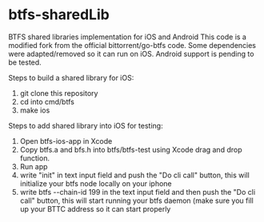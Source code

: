 # btfs-sharedLib
BTFS shared libraries implementation for iOS and Android
This code is a modified fork from the official bittorrent/go-btfs code. Some dependencies were adapted/removed so it can run on iOS. Android support is pending to be tested.

Steps to build a shared library for iOS:

1. git clone this repository
2. cd into cmd/btfs
3. make ios


Steps to add shared library into iOS for testing:

1. Open btfs-ios-app in Xcode
2. Copy btfs.a and bfs.h into btfs/btfs-test using Xcode drag and drop function.
3. Run app
4. write "init" in text input field and push the "Do cli call" button, this will initialize your btfs node locally on your iphone
5. write btfs --chain-id 199 in the text input field and then push the "Do cli call" button, this will start running your btfs daemon (make sure you fill up your BTTC address so it can start properly
